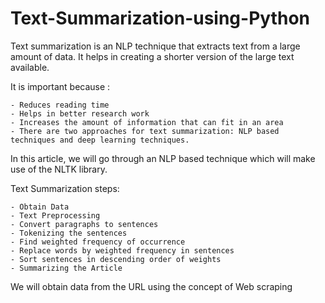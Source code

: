 # Text-Summarization-using-Python

Text summarization is an NLP technique that extracts text from a large amount of data. It helps in creating a shorter version of the large text available.

It is important because :

    - Reduces reading time
    - Helps in better research work
    - Increases the amount of information that can fit in an area
    - There are two approaches for text summarization: NLP based techniques and deep learning techniques.

In this article, we will go through an NLP based technique which will make use of the NLTK library.

Text Summarization steps:

    - Obtain Data
    - Text Preprocessing
    - Convert paragraphs to sentences
    - Tokenizing the sentences
    - Find weighted frequency of occurrence
    - Replace words by weighted frequency in sentences
    - Sort sentences in descending order of weights
    - Summarizing the Article

We will obtain data from the URL using the concept of Web scraping
